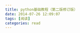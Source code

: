 ```yaml
---
title: python基础教程（第二版修订版）
date: 2014-07-26 12:09:07
tags: [阅读]
categories: read
---
```


&#160; &#160; &#160; &#160;
